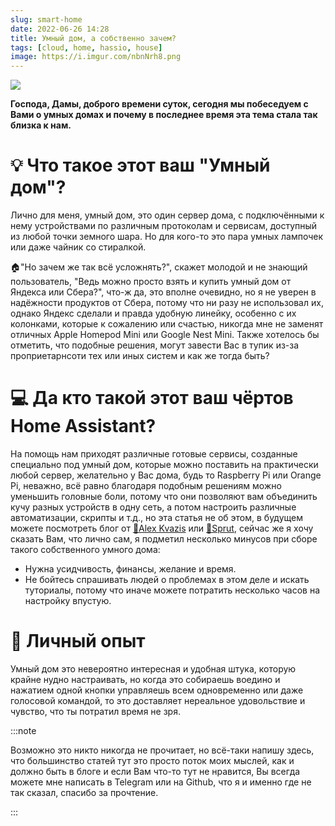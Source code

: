```yaml
---
slug: smart-home
date: 2022-06-26 14:28
title: Умный дом, а собственно зачем?
tags: [cloud, home, hassio, house]
image: https://i.imgur.com/nbnNrh8.png
---
```


![](https://i.imgur.com/nbnNrh8.png)

**Господа, Дамы, доброго времени суток, сегодня мы побеседуем с Вами о умных домах и почему в последнее время эта тема стала так близка к нам.**

# 💡 Что такое этот ваш "Умный дом"?

Лично для меня, умный дом, это один сервер дома, с подключёнными к нему устройствами по различным протоколам и сервисам, доступный из любой точки земного шара. Но для кого-то это пара умных лампочек или даже чайник со стиралкой.

<!--truncate-->

🏠"Но зачем же так всё усложнять?", скажет молодой и не знающий пользователь, "Ведь можно просто взять и купить умный дом от Яндекса или Сбера?", что-ж да, это вполне очевидно, но я не уверен в надёжности продуктов от Сбера, потому что ни разу не использовал их, однако Яндекс сделали и правда удобную линейку, особенно с их колонками, которые к сожалению или счастью, никогда мне не заменят отличных Apple Homepod Mini или Google Nest Mini. Также хотелось бы отметить, что подобные решения, могут завести Вас в тупик из-за проприетарнсоти тех или иных систем и как же тогда быть?

# 💻 Да кто такой этот ваш чёртов Home Assistant?

На помощь нам приходят различные готовые сервисы, созданные специально под умный дом, которые можно поставить на практически любой сервер, желательно у Вас дома, будь то Raspberry Pi или Orange Pi, неважно, всё равно благодаря подобным решениям можно уменьшить головные боли, потому что они позволяют вам объединить кучу разных устройств в одну сеть, а потом настроить различные автоматизации, скрипты и т.д., но эта статья не об этом, в будущем можете посмотреть блог от [🤖Alex Kvazis](https://www.youtube.com/c/AlexKvazis) или [📰Sprut](https://sprut.ai/), сейчас же я хочу сказать Вам, что лично сам, я подметил несколько минусов при сборе такого собственного умного дома:

  - Нужна усидчивость, финансы, желание и время.
  - Не бойтесь спрашивать людей о проблемах в этом деле и искать туториалы, потому что иначе можете потратить несколько часов на настройку впустую.

# 🙌 Личный опыт

Умный дом это невероятно интересная и удобная штука, которую крайне нудно настраивать, но когда это собираешь воедино и нажатием одной кнопки управляешь всем одновременно или даже голосовой командой, то это доставляет нереальное удовольствие и чувство, что ты потратил время не зря.

:::note

 Возможно это никто никогда не прочитает, но всё-таки напишу здесь, что большинство статей тут это просто поток моих мыслей, как и должно быть в блоге и если Вам что-то тут не нравится, Вы всегда можете мне написать в Telegram или на Github, что я и именно где не так сказал, спасибо за прочтение.

:::

